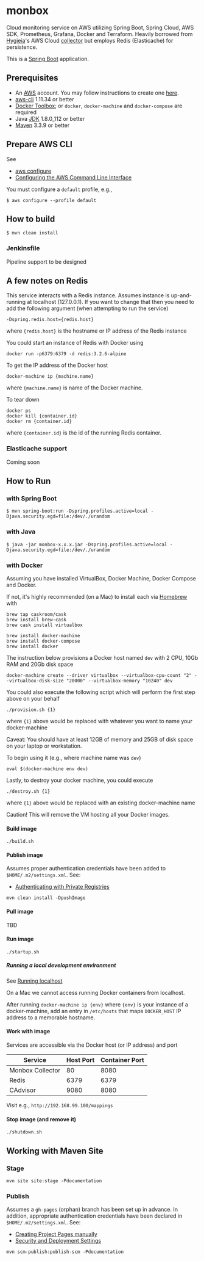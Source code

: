 # monbox
Cloud monitoring service on AWS utilizing Spring Boot, Spring Cloud, AWS SDK, Prometheus, Grafana, Docker and Terraform.  Heavily borrowed from [Hygieia](https://github.com/capitalone/Hygieia)'s AWS Cloud [collector](https://github.com/capitalone/Hygieia/tree/master/collectors/cloud/aws) but employs Redis (Elasticache) for persistence.


This is a [Spring Boot](http://projects.spring.io/spring-boot/) application.  

## Prerequisites

* An [AWS](https://aws.amazon.com) account. You may follow instructions to create one [here](http://docs.aws.amazon.com/AmazonSimpleDB/latest/DeveloperGuide/AboutAWSAccounts.html).
* [aws-cli](http://docs.aws.amazon.com/cli/latest/userguide/installing.html) 1.11.34 or better
* [Docker Toolbox](http://docs.docker.com/mac/started/); or `docker`, `docker-machine` and `docker-compose` are required
* Java [JDK](http://www.oracle.com/technetwork/java/javase/downloads/jdk8-downloads-2133151.html) 1.8.0_112 or better
* [Maven](https://maven.apache.org/download.cgi) 3.3.9 or better


## Prepare AWS CLI

See 

* [aws configure](http://docs.aws.amazon.com/cli/latest/reference/configure/)
* [Configuring the AWS Command Line Interface](http://docs.aws.amazon.com/cli/latest/userguide/cli-chap-getting-started.html)

You must configure a `default` profile, e.g., 

```
$ aws configure --profile default
```
 
## How to build

```
$ mvn clean install
```

### Jenkinsfile

Pipeline support to be designed

## A few notes on Redis 

This service interacts with a Redis instance.  Assumes instance is up-and-running at localhost (127.0.0.1). If you want to change that then you need to add the following argument (when attempting to run the service)

```
-Dspring.redis.host={redis.host}
```

where `{redis.host}` is the hostname or IP address of the Redis instance

You could start an instance of Redis with Docker using

```
docker run -p6379:6379 -d redis:3.2.6-alpine
```
To get the IP address of the Docker host

```
docker-machine ip {machine.name}
```

where `{machine.name}` is name of the Docker machine.

To tear down

```
docker ps
docker kill {container.id}
docker rm {container.id}
```

where `{container.id}` is the id of the running Redis container.

### Elasticache support

Coming soon

## How to Run

### with Spring Boot

```
$ mvn spring-boot:run -Dspring.profiles.active=local -Djava.security.egd=file:/dev/./urandom
```

### with Java

```
$ java -jar monbox-x.x.x.jar -Dspring.profiles.active=local -Djava.security.egd=file:/dev/./urandom
```

### with Docker

Assuming you have installed VirtualBox, Docker Machine, Docker Compose and Docker.

If not, it's highly recommended (on a Mac) to install each via [Homebrew](http://brew.sh/) with

```
brew tap caskroom/cask
brew install brew-cask
brew cask install virtualbox

brew install docker-machine
brew install docker-compose
brew install docker
```

The instruction below provisions a Docker host named `dev` with 2 CPU, 10Gb RAM and 20Gb disk space

```
docker-machine create --driver virtualbox --virtualbox-cpu-count "2" --virtualbox-disk-size "20000" --virtualbox-memory "10240" dev
```

You could also execute the following script which will perform the first step above on your behalf

```
./provision.sh {1}
```

where `{1}` above would be replaced with whatever you want to name your docker-machine

Caveat: You should have at least 12GB of memory and 25GB of disk space on your laptop or workstation.


To begin using it (e.g., where machine name was `dev`)

```
eval $(docker-machine env dev)
```


Lastly, to destroy your docker machine, you could execute

```
./destroy.sh {1}
```

where `{1}` above would be replaced with an existing docker-machine name

Caution! This will remove the VM hosting all your Docker images.


#### Build image

```
./build.sh
```


#### Publish image

Assumes proper authentication credentials have been added to `$HOME/.m2/settings.xml`. See:

* [Authenticating with Private Registries](https://github.com/spotify/docker-maven-plugin#authenticating-with-private-registries)

```
mvn clean install -DpushImage
```


#### Pull image

TBD


#### Run image

```
./startup.sh
```


##### Running a local development environment

See [Running localhost](https://forums.docker.com/t/using-localhost-for-to-access-running-container/3148)

On a Mac we cannot access running Docker containers from localhost.

After running `docker-machine ip {env}` where `{env}` is your instance of a docker-machine, add an entry in `/etc/hosts` that maps `DOCKER_HOST` IP address to a memorable hostname.


#### Work with image

Services are accessible via the Docker host (or IP address) and port 

| Service           | Host Port | Container Port |
|-------------------|-----------|----------------|
| Monbox Collector  | 80        | 8080           |
| Redis             | 6379      | 6379           |
| CAdvisor          | 9080      | 8080           |

Visit e.g., `http://192.168.99.100/mappings`

#### Stop image (and remove it)

```
./shutdown.sh
```

## Working with Maven Site 

### Stage

```
mvn site site:stage -Pdocumentation
```

### Publish

Assumes a `gh-pages` (orphan) branch has been set up in advance.  In addition, appropriate authentication credentials have been declared in `$HOME/.m2/settings.xml`. See:

* [Creating Project Pages manually](https://help.github.com/articles/creating-project-pages-manually/)
* [Security and Deployment Settings](http://maven.apache.org/guides/mini/guide-deployment-security-settings.html)

```
mvn scm-publish:publish-scm -Pdocumentation
```